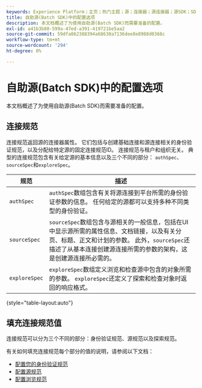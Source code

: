 ```yaml
---
keywords: Experience Platform；主页；热门主题；源；连接器；源连接器；源SDK；SDK
title: 自助源(Batch SDK)中的配置选项
description: 本文档概述了为使用自助源(Batch SDK)而需要准备的配置。
exl-id: a41b3b80-599a-47ed-a391-419721be5aa2
source-git-commit: 59dfa862388394a68630a7136dee8e8988d0368c
workflow-type: tm+mt
source-wordcount: '294'
ht-degree: 0%

---
```


# 自助源(Batch SDK)中的配置选项

本文档概述了为使用自助源(Batch SDK)而需要准备的配置。

## 连接规范

连接规范返回源的连接器属性。 它们包括与创建基础连接和源连接相关的身份验证规范，以及分配给特定源的固定连接规范ID。 连接规范与租户和组织无关。 典型的连接规范包含有关给定源的基本信息以及三个不同的部分： `authSpec`、`sourceSpec`和`exploreSpec`。

| 规范 | 描述 |
| --- | --- |
| `authSpec` | `authSpec`数组包含有关将源连接到平台所需的身份验证参数的信息。 任何给定的源都可以支持多种不同类型的身份验证。 |
| `sourceSpec` | `sourceSpec`数组包含与源相关的一般信息，包括在UI中显示源所需的属性信息、文档链接，以及有关分页、标题、正文和计划的参数。 此外，`sourceSpec`还描述了从基本连接创建源连接所需的参数的架构，这是创建源连接所必需的。 |
| `exploreSpec` | `exploreSpec`数组定义浏览和检查源中包含的对象所需的参数。 `exploreSpec`还定义了探索和检查对象时返回的响应格式。 |

{style="table-layout:auto"}

## 填充连接规范值

连接规范可以分为三个不同的部分：身份验证规范、源规范以及探索规范。

有关如何填充连接规范每个部分的值的说明，请参阅以下文档：

* [配置您的身份验证规范](./authspec.md)
* [配置源规范](./sourcespec.md)
* [配置浏览规范](./explorespec.md)

